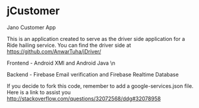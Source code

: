 # jCustomer
Jano Customer App

This is an application created to serve as the driver side application for a Ride hailing service. 
You can find the driver side at https://github.com/AnwarTuha/jDriver/

Frontend - Android XMl and Android Java \n

Backend - Firebase Email verification and Firebase Realtime Database

If you decide to fork this code, remember to add a google-services.json file. 
Here is a link to assist you http://stackoverflow.com/questions/32072568/ddg#32078958
